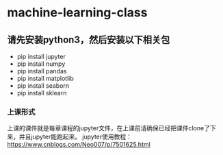 # machine-learning-class
## 请先安装python3，然后安装以下相关包

- pip install jupyter
- pip install numpy
- pip install pandas
- pip install matplotlib
- pip install seaborn
- pip install sklearn

### 上课形式
上课的课件就是每章课程的jupyter文件，在上课前请确保已经把课件clone了下来，并且jupyter能跑起来。
jupyter使用教程：https://www.cnblogs.com/Neo007/p/7501625.html
